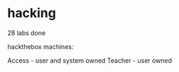 # hacking


28 labs done

hackthebox machines:
  
  Access - user and system owned
  Teacher - user owned
